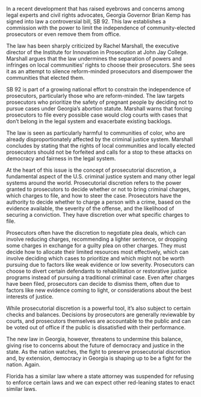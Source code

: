 In a recent development that has raised eyebrows and concerns among legal experts and civil rights advocates, Georgia Governor Brian Kemp has signed into law a controversial bill, SB 92. This law establishes a commission with the power to limit the independence of community-elected prosecutors or even remove them from office.

The law has been sharply criticized by Rachel Marshall, the executive director of the Institute for Innovation in Prosecution at John Jay College. Marshall argues that the law undermines the separation of powers and infringes on local communities’ rights to choose their prosecutors. She sees it as an attempt to silence reform-minded prosecutors and disempower the communities that elected them.

SB 92 is part of a growing national effort to constrain the independence of prosecutors, particularly those who are reform-minded. The law targets prosecutors who prioritize the safety of pregnant people by deciding not to pursue cases under Georgia’s abortion statute. Marshall warns that forcing prosecutors to file every possible case would clog courts with cases that don’t belong in the legal system and exacerbate existing backlogs.

The law is seen as particularly harmful to communities of color, who are already disproportionately affected by the criminal justice system. Marshall concludes by stating that the rights of local communities and locally elected prosecutors should not be forfeited and calls for a stop to these attacks on democracy and fairness in the legal system.

At the heart of this issue is the concept of prosecutorial discretion, a fundamental aspect of the U.S. criminal justice system and many other legal systems around the world. Prosecutorial discretion refers to the power granted to prosecutors to decide whether or not to bring criminal charges, which charges to file, and how to steer the case. Prosecutors have the authority to decide whether to charge a person with a crime, based on the evidence available, the severity of the offense, and the likelihood of securing a conviction. They have discretion over what specific charges to file.

Prosecutors often have the discretion to negotiate plea deals, which can involve reducing charges, recommending a lighter sentence, or dropping some charges in exchange for a guilty plea on other charges. They must decide how to allocate their limited resources most effectively, which can involve deciding which cases to prioritize and which might not be worth pursuing due to factors like weak evidence or low severity. Prosecutors can choose to divert certain defendants to rehabilitation or restorative justice programs instead of pursuing a traditional criminal case. Even after charges have been filed, prosecutors can decide to dismiss them, often due to factors like new evidence coming to light, or considerations about the best interests of justice.

While prosecutorial discretion is a powerful tool, it’s also subject to certain checks and balances. Decisions by prosecutors are generally reviewable by courts, and prosecutors themselves are accountable to the public and can be voted out of office if the public is dissatisfied with their performance.

The new law in Georgia, however, threatens to undermine this balance, giving rise to concerns about the future of democracy and justice in the state. As the nation watches, the fight to preserve prosecutorial discretion and, by extension, democracy in Georgia is shaping up to be a fight for the nation. Again.

Florida has a similar law where a state attorney was suspended for refusing to enforce certain laws and we can expect other red-leaning states to enact similar laws.